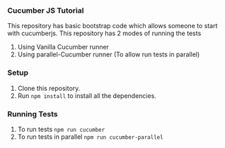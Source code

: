 ### Cucumber JS Tutorial
This repository has basic bootstrap code which allows someone to start
with cucumberjs. This repository has 2 modes of running the tests

1. Using Vanilla Cucumber runner
2. Using parallel-Cucumber runner (To allow run tests in parallel)

### Setup
1. Clone this repository.
2. Run `npm install` to install all the dependencies.

### Running Tests
1. To run tests `npm run cucumber`
2. To run tests in parallel `npm run cucumber-parallel`

